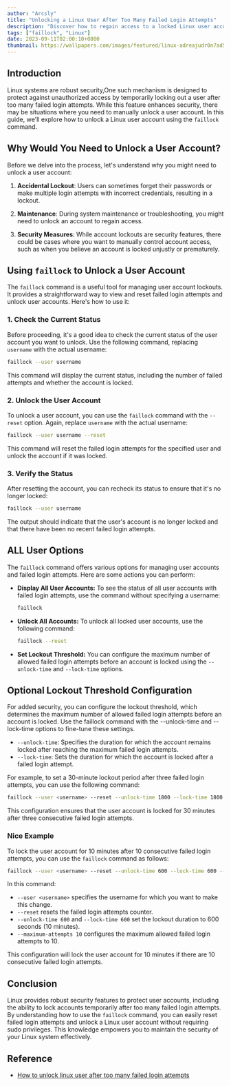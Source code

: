 ```yaml
---
author: "Arcsly"
title: "Unlocking a Linux User After Too Many Failed Login Attempts"
description: "Discover how to regain access to a locked Linux user account by using the faillock command to reset failed login attempts. Explore the steps to effectively manage account lockouts for enhanced security and system maintenance."
tags: ["faillock", "Linux"]
date: 2023-09-11T02:00:10+0800
thumbnail: https://wallpapers.com/images/featured/linux-adreajudr0n7ad5a.jpg
---
```


## Introduction

Linux systems are robust security,One such mechanism is designed to protect against unauthorized access by temporarily locking out a user after too many failed login attempts. While this feature enhances security, there may be situations where you need to manually unlock a user account. In this guide, we'll explore how to unlock a Linux user account using the `faillock` command.

## Why Would You Need to Unlock a User Account?

Before we delve into the process, let's understand why you might need to unlock a user account:

1. **Accidental Lockout**: Users can sometimes forget their passwords or make multiple login attempts with incorrect credentials, resulting in a lockout.

2. **Maintenance**: During system maintenance or troubleshooting, you might need to unlock an account to regain access.

3. **Security Measures**: While account lockouts are security features, there could be cases where you want to manually control account access, such as when you believe an account is locked unjustly or prematurely.

## Using `faillock` to Unlock a User Account

The `faillock` command is a useful tool for managing user account lockouts. It provides a straightforward way to view and reset failed login attempts and unlock user accounts. Here's how to use it:

### 1. Check the Current Status

Before proceeding, it's a good idea to check the current status of the user account you want to unlock. Use the following command, replacing `username` with the actual username:

```bash
faillock --user username
```

This command will display the current status, including the number of failed attempts and whether the account is locked.

### 2. Unlock the User Account

To unlock a user account, you can use the `faillock` command with the `--reset` option. Again, replace `username` with the actual username:

```bash
faillock --user username --reset
```

This command will reset the failed login attempts for the specified user and unlock the account if it was locked.

### 3. Verify the Status

After resetting the account, you can recheck its status to ensure that it's no longer locked:

```bash
faillock --user username
```

The output should indicate that the user's account is no longer locked and that there have been no recent failed login attempts.

## ALL User Options

The `faillock` command offers various options for managing user accounts and failed login attempts. Here are some actions you can perform:

- **Display All User Accounts:** To see the status of all user accounts with failed login attempts, use the command without specifying a username:

  ```bash
  faillock
  ```

- **Unlock All Accounts:** To unlock all locked user accounts, use the following command:

  ```bash
  faillock --reset
  ```

- **Set Lockout Threshold:** You can configure the maximum number of allowed failed login attempts before an account is locked using the `--unlock-time` and `--lock-time` options.

## Optional Lockout Threshold Configuration

For added security, you can configure the lockout threshold, which determines the maximum number of allowed failed login attempts before an account is locked. Use the faillock command with the --unlock-time and --lock-time options to fine-tune these settings.

- `--unlock-time`: Specifies the duration for which the account remains locked after reaching the maximum failed login attempts.
- `--lock-time`: Sets the duration for which the account is locked after a failed login attempt.

For example, to set a 30-minute lockout period after three failed login attempts, you can use the following command:

```bash
faillock --user <username> --reset --unlock-time 1800 --lock-time 1800
```

This configuration ensures that the user account is locked for 30 minutes after three consecutive failed login attempts.

### Nice Example

To lock the user account for 10 minutes after 10 consecutive failed login attempts, you can use the `faillock` command as follows:

```bash
faillock --user <username> --reset --unlock-time 600 --lock-time 600 --maximum-attempts 10
```

In this command:

- `--user <username>` specifies the username for which you want to make this change.
- `--reset` resets the failed login attempts counter.
- `--unlock-time 600` and `--lock-time 600` set the lockout duration to 600 seconds (10 minutes).
- `--maximum-attempts 10` configures the maximum allowed failed login attempts to 10.

This configuration will lock the user account for 10 minutes if there are 10 consecutive failed login attempts.

## Conclusion

Linux provides robust security features to protect user accounts, including the ability to lock accounts temporarily after too many failed login attempts. By understanding how to use the `faillock` command, you can easily reset failed login attempts and unlock a Linux user account without requiring sudo privileges. This knowledge empowers you to maintain the security of your Linux system effectively.

## Reference

- [How to unlock linux user after too many failed login attempts](https://superuser.com/questions/1597162/how-to-unlock-linux-user-after-too-many-failed-login-attempts)